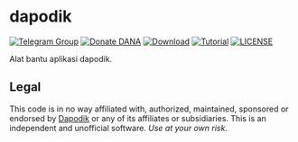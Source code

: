 # dapodik

[![Telegram Group](https://img.shields.io/badge/Telegram-Group-blue.svg)](https://t.me/dapodik_2021)
[![Donate DANA](https://img.shields.io/badge/Donasi-DANA-blue)](https://link.dana.id/qr/1lw2r12r)
[![Download](https://img.shields.io/badge/D-Download-brightgreen)](https://github.com/hexatester/dapodik/archive/master.zip)
[![Tutorial](https://img.shields.io/badge/Tutorial-Usage-informational)](https://github.com/hexatester/dapodik/wiki)
[![LICENSE](https://img.shields.io/github/license/hexatester/dapodik)](https://github.com/hexatester/dapodik/blob/master/LICENSE)

Alat bantu aplikasi dapodik.

## Legal

This code is in no way affiliated with, authorized, maintained, sponsored or endorsed by [Dapodik](https://dapo.kemdikbud.go.id/) or any of its affiliates or subsidiaries. This is an independent and unofficial software. _Use at your own risk._
